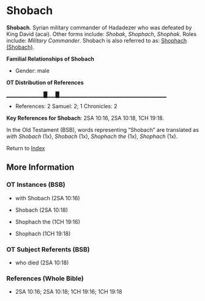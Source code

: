 # Shobach
**Shobach**. 
Syrian military commander of Hadadezer who was defeated by King David (acai). 
Other forms include: 
*Shobak*, *Shophach*, *Shophak*. 
Roles include: 
_Military Commander_. 
Shobach is also referred to as: 
[Shophach (Shobach)](Shophach.md). 




**Familial Relationships of Shobach**


* Gender: male


**OT Distribution of References**

▁▁▁▁▁▁▁▁▁█▁▁█▁▁▁▁▁▁▁▁▁▁▁▁▁▁▁▁▁▁▁▁▁▁▁▁▁▁
* References: 2 Samuel: 2; 1 Chronicles: 2



**Key References for Shobach**: 
2SA 10:16, 2SA 10:18, 1CH 19:18. 


In the Old Testament (BSB), words representing “Shobach” are translated as 
*with Shobach* (1x), *Shobach* (1x), *Shophach the* (1x), *Shophach* (1x). 




Return to [Index](00-Index.md)

## More Information

### OT Instances (BSB)

* with Shobach (2SA 10:16)

* Shobach (2SA 10:18)

* Shophach the (1CH 19:16)

* Shophach (1CH 19:18)



### OT Subject Referents (BSB)

* who died (2SA 10:18)



### References (Whole Bible)

* 2SA 10:16; 2SA 10:18; 1CH 19:16; 1CH 19:18



